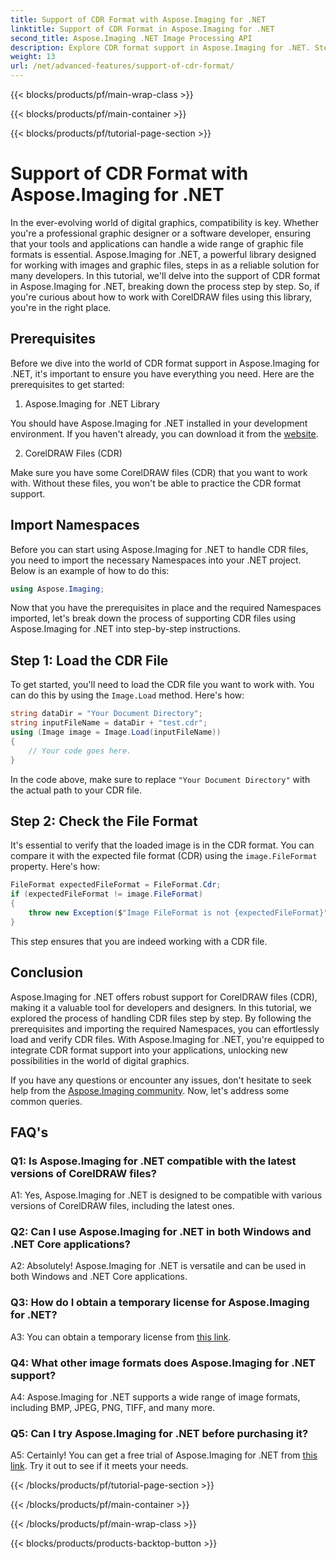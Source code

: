 ```yaml
---
title: Support of CDR Format with Aspose.Imaging for .NET 
linktitle: Support of CDR Format in Aspose.Imaging for .NET
second_title: Aspose.Imaging .NET Image Processing API
description: Explore CDR format support in Aspose.Imaging for .NET. Step-by-step guide to load and verify CorelDRAW files. Perfect for developers and designers.
weight: 13
url: /net/advanced-features/support-of-cdr-format/
---
```


{{< blocks/products/pf/main-wrap-class >}}

{{< blocks/products/pf/main-container >}}

{{< blocks/products/pf/tutorial-page-section >}}

# Support of CDR Format with Aspose.Imaging for .NET

In the ever-evolving world of digital graphics, compatibility is key. Whether you're a professional graphic designer or a software developer, ensuring that your tools and applications can handle a wide range of graphic file formats is essential. Aspose.Imaging for .NET, a powerful library designed for working with images and graphic files, steps in as a reliable solution for many developers. In this tutorial, we'll delve into the support of CDR format in Aspose.Imaging for .NET, breaking down the process step by step. So, if you're curious about how to work with CorelDRAW files using this library, you're in the right place.

## Prerequisites

Before we dive into the world of CDR format support in Aspose.Imaging for .NET, it's important to ensure you have everything you need. Here are the prerequisites to get started:

1. Aspose.Imaging for .NET Library

You should have Aspose.Imaging for .NET installed in your development environment. If you haven't already, you can download it from the [website](https://releases.aspose.com/imaging/net/).

2. CorelDRAW Files (CDR)

Make sure you have some CorelDRAW files (CDR) that you want to work with. Without these files, you won't be able to practice the CDR format support.

## Import Namespaces

Before you can start using Aspose.Imaging for .NET to handle CDR files, you need to import the necessary Namespaces into your .NET project. Below is an example of how to do this:

```csharp
using Aspose.Imaging;
```

Now that you have the prerequisites in place and the required Namespaces imported, let's break down the process of supporting CDR files using Aspose.Imaging for .NET into step-by-step instructions.

## Step 1: Load the CDR File

To get started, you'll need to load the CDR file you want to work with. You can do this by using the `Image.Load` method. Here's how:

```csharp
string dataDir = "Your Document Directory";
string inputFileName = dataDir + "test.cdr";
using (Image image = Image.Load(inputFileName))
{
    // Your code goes here.
}
```

In the code above, make sure to replace `"Your Document Directory"` with the actual path to your CDR file.

## Step 2: Check the File Format

It's essential to verify that the loaded image is in the CDR format. You can compare it with the expected file format (CDR) using the `image.FileFormat` property. Here's how:

```csharp
FileFormat expectedFileFormat = FileFormat.Cdr;
if (expectedFileFormat != image.FileFormat)
{
    throw new Exception($"Image FileFormat is not {expectedFileFormat}");
}
```

This step ensures that you are indeed working with a CDR file.

## Conclusion

Aspose.Imaging for .NET offers robust support for CorelDRAW files (CDR), making it a valuable tool for developers and designers. In this tutorial, we explored the process of handling CDR files step by step. By following the prerequisites and importing the required Namespaces, you can effortlessly load and verify CDR files. With Aspose.Imaging for .NET, you're equipped to integrate CDR format support into your applications, unlocking new possibilities in the world of digital graphics.

If you have any questions or encounter any issues, don't hesitate to seek help from the [Aspose.Imaging community](https://forum.aspose.com/). Now, let's address some common queries.

## FAQ's

### Q1: Is Aspose.Imaging for .NET compatible with the latest versions of CorelDRAW files?

A1: Yes, Aspose.Imaging for .NET is designed to be compatible with various versions of CorelDRAW files, including the latest ones.

### Q2: Can I use Aspose.Imaging for .NET in both Windows and .NET Core applications?

A2: Absolutely! Aspose.Imaging for .NET is versatile and can be used in both Windows and .NET Core applications.

### Q3: How do I obtain a temporary license for Aspose.Imaging for .NET?

A3: You can obtain a temporary license from [this link](https://purchase.aspose.com/temporary-license/).

### Q4: What other image formats does Aspose.Imaging for .NET support?

A4: Aspose.Imaging for .NET supports a wide range of image formats, including BMP, JPEG, PNG, TIFF, and many more.

### Q5: Can I try Aspose.Imaging for .NET before purchasing it?

A5: Certainly! You can get a free trial of Aspose.Imaging for .NET from [this link](https://releases.aspose.com/). Try it out to see if it meets your needs.

{{< /blocks/products/pf/tutorial-page-section >}}

{{< /blocks/products/pf/main-container >}}

{{< /blocks/products/pf/main-wrap-class >}}

{{< blocks/products/products-backtop-button >}}
